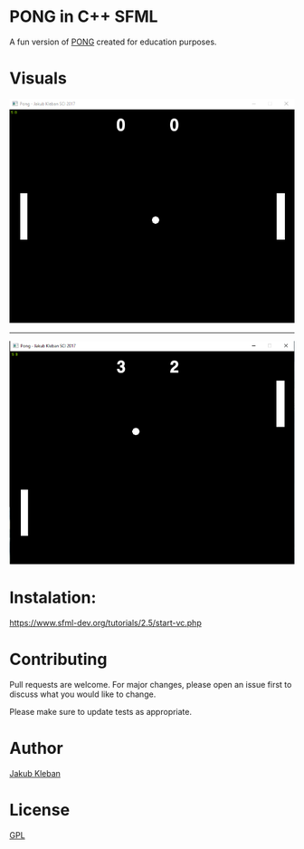 PONG in C++ SFML
===================================
A fun version of [PONG](https://en.wikipedia.org/wiki/Pong) created for education purposes.

# Visuals

<img src = "img/screenshot1.png">

---

<img src = "img/screenshot2.png">

# Instalation:
<https://www.sfml-dev.org/tutorials/2.5/start-vc.php>

# Contributing

Pull requests are welcome. For major changes, please open an issue first to discuss what you would like to change.

Please make sure to update tests as appropriate.

# Author

[Jakub Kleban](https://github.com/klebann)

# License
[GPL](https://www.gnu.org/licenses/gpl-3.0.en.html)